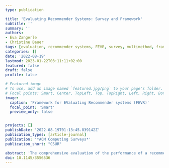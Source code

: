 ```yaml
---
type: publication

title: 'Evaluating Recommender Systems: Survey and Framework'
subtitle: ''
summary: ''
authors:
- Eva Zangerle
- Christine Bauer
tags: [evaluation, recommender systems, FEVR, survey, multimethod, framework]
categories: []
date: '2022-08-19'
lastmod: 2023-01-22T03:11:11+02:00
featured: false
draft: false
profile: false

# Featured image
# To use, add an image named `featured.jpg/png` to your page's folder.
# Focal points: Smart, Center, TopLeft, Top, TopRight, Left, Right, BottomLeft, Bottom, BottomRight.
image:
  caption: 'Framework for EValuating Recommender systems (FEVR)'
  focal_point: 'Smart'
  preview_only: false


projects: []
publishDate: '2022-08-19T01:13:45.839142Z'
publication_types: [article-journal]
publication: '*ACM Computing Surveys*'
publication_short: "CSUR"

abstract: 'The comprehensive evaluation of the performance of a recommender system is a complex endeavor: many facets need to be considered in configuring an adequate and effective evaluation setting. Such facets include, for instance, defining the specific goals of the evaluation, choosing an evaluation method, underlying data, and suitable evaluation metrics. In this paper, we consolidate and systematically organize this dispersed knowledge on recommender systems evaluation. We introduce the “Framework for EValuating Recommender systems” (FEVR) that we derive from the discourse on recommender systems evaluation. In FEVR, we categorize the evaluation space of recommender systems evaluation. We postulate that the comprehensive evaluation of a recommender system frequently requires considering multiple facets and perspectives in the evaluation. The FEVR framework provides a structured foundation to adopt adequate evaluation configurations that encompass this required multi-facettedness and provides the basis to advance in the field. We outline and discuss the challenges of a comprehensive evaluation of recommender systems, and provide an outlook on what we need to embrace and do to move forward as a research community.'
doi: 10.1145/3556536
---
```

